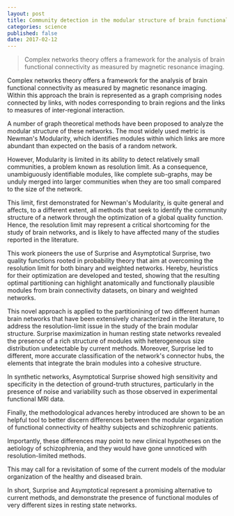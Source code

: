 ```yaml
---
layout: post
title: Community detection in the modular structure of brain functional connectivity networks
categories: science
published: false
date: 2017-02-12
--- 
```


<blockquote>
Complex networks theory offers a framework for the analysis of brain functional connectivity as measured by magnetic resonance imaging. 
</blockquote>

Complex networks theory offers a framework for the analysis of brain functional connectivity as measured by magnetic resonance imaging.
Within this approach the brain is represented as a graph comprising nodes connected by links, with nodes corresponding to brain regions and the links to measures of inter-regional interaction.

A number of graph theoretical methods have been proposed to analyze the modular structure of these networks.
The most widely used metric is Newman's Modularity, which identifies modules within which links are more abundant than expected on the basis of a random network.

However, Modularity is limited in its ability to detect relatively small communities, a problem known as resolution limit.
As a consequence, unambiguously identifiable modules, like complete sub-graphs, may be unduly merged into larger communities when they are too small compared to the size of the network.

This limit, first demonstrated for Newman's Modularity, is quite general and affects, to a different extent, all methods that seek to identify the community structure of a network through the optimization of a global quality function.
Hence, the resolution limit may represent a critical shortcoming for the study of brain networks, and is likely to have affected many of the studies reported in the literature.

This work pioneers the use of Surprise and Asymptotical Surprise, two quality functions rooted in probability theory that aim at overcoming the resolution limit for both binary and weighted networks.
Hereby, heuristics for their optimization are developed and tested, showing that the resulting optimal partitioning can highlight anatomically and functionally plausible modules from brain connectivity datasets, on binary and weighted networks.

This novel approach is applied to the partitionining of two different human brain networks that have been extensively characterized in the literature, to address the resolution-limit issue in the study of the brain modular structure.
Surprise maximization in human resting state networks revealed the presence of a rich structure of modules with heterogeneous size distribution undetectable by current methods.
Moreover, Surprise led to different, more accurate classification of the network's connector hubs, the elements that integrate the brain modules into a cohesive structure.

In synthetic networks, Asymptotical Surprise showed high sensitivity and specificity in the detection of ground-truth structures, particularly in the presence of noise and variability such as those observed in experimental functional MRI data.

Finally, the methodological advances hereby introduced are shown to be an helpful tool to better discern differences between the modular organization of functional connectivity of healthy subjects and schizophrenic patients.

Importantly, these differences may point to new clinical hypotheses on the aetiology of schizophrenia, and they would have gone unnoticed with resolution-limited methods.

This may call for a revisitation of some of the current models of the modular organization of the healthy and diseased brain.

In short, Surprise and Asymptotical represent a promising alternative to current methods, and demonstrate the presence of functional modules of very different sizes in resting state networks.

